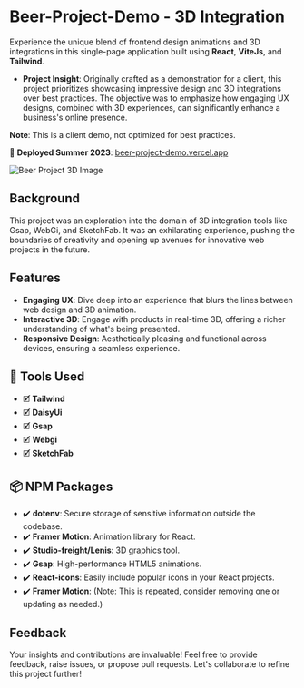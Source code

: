 # Beer-Project-Demo - 3D Integration

Experience the unique blend of frontend design animations and 3D integrations in this single-page application built using **React**, **ViteJs**, and **Tailwind**.

- **Project Insight**: Originally crafted as a demonstration for a client, this project prioritizes showcasing impressive design and 3D integrations over best practices. The objective was to emphasize how engaging UX designs, combined with 3D experiences, can significantly enhance a business's online presence.

**Note**: This is a client demo, not optimized for best practices.

🚀 **Deployed Summer 2023**: [beer-project-demo.vercel.app](https://beer-project-demo.vercel.app/)

![Beer Project 3D Image](https://github.com/VicThorMetaNode/Beer-Project-Demo/assets/98230162/148fe101-3672-4806-88c0-c8d169a0c11c)

## Background

This project was an exploration into the domain of 3D integration tools like Gsap, WebGi, and SketchFab. It was an exhilarating experience, pushing the boundaries of creativity and opening up avenues for innovative web projects in the future.

## Features

- **Engaging UX**: Dive deep into an experience that blurs the lines between web design and 3D animation.
- **Interactive 3D**: Engage with products in real-time 3D, offering a richer understanding of what's being presented.
- **Responsive Design**: Aesthetically pleasing and functional across devices, ensuring a seamless experience.

## 🧰 Tools Used

- 🗹 **Tailwind**
- 🗹 **DaisyUi**
- 🗹 **Gsap**
- 🗹 **Webgi**
- 🗹 **SketchFab**

## 📦 NPM Packages

- ✔️ **dotenv**: Secure storage of sensitive information outside the codebase.
- ✔️ **Framer Motion**: Animation library for React.
- ✔️ **Studio-freight/Lenis**: 3D graphics tool.
- ✔️ **Gsap**: High-performance HTML5 animations.
- ✔️ **React-icons**: Easily include popular icons in your React projects.
- ✔️ **Framer Motion**: (Note: This is repeated, consider removing one or updating as needed.)

## Feedback

Your insights and contributions are invaluable! Feel free to provide feedback, raise issues, or propose pull requests. Let's collaborate to refine this project further!
